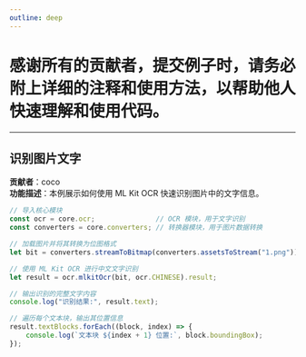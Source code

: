 ```yaml
---
outline: deep
---
```


# 感谢所有的贡献者，提交例子时，请务必附上详细的注释和使用方法，以帮助他人快速理解和使用代码。

---

## 识别图片文字

**贡献者**：coco  
**功能描述**：本例展示如何使用 ML Kit OCR 快速识别图片中的文字信息。

```javascript
// 导入核心模块
const ocr = core.ocr;               // OCR 模块，用于文字识别
const converters = core.converters; // 转换器模块，用于图片数据转换

// 加载图片并将其转换为位图格式
let bit = converters.streamToBitmap(converters.assetsToStream("1.png"));

// 使用 ML Kit OCR 进行中文文字识别
let result = ocr.mlkitOcr(bit, ocr.CHINESE).result;

// 输出识别的完整文字内容
console.log("识别结果:", result.text);

// 遍历每个文本块，输出其位置信息
result.textBlocks.forEach((block, index) => {
    console.log(`文本块 ${index + 1} 位置:`, block.boundingBox);
});

```